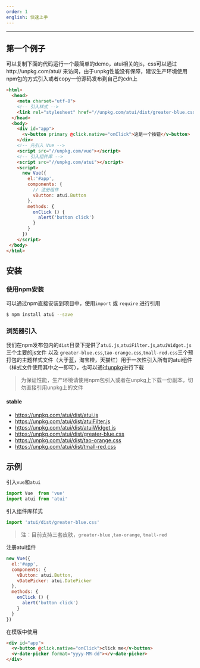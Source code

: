 ```yaml
---
order: 1
english: 快速上手
---
```

---


## 第一个例子

可以复制下面的代码运行一个最简单的demo，atui相关的js，css可以通过http://unpkg.com/atui/ 来访问，由于unpkg性能没有保障，建议生产环境使用npm包的方式引入或者copy一份源码发布到自己的cdn上


```html
<html>
  <head>
    <meta charset="utf-8">
    <!-- 引入样式 -->
    <link rel="stylesheet" href="//unpkg.com/atui/dist/greater-blue.css">
  </head>
  <body>
    <div id="app">
      <v-button primary @click.native="onClick">这是一个按钮</v-button>
    </div>
    <!-- 先引入 Vue -->
    <script src="//unpkg.com/vue"></script>
    <!-- 引入组件库 -->
    <script src="//unpkg.com/atui"></script>
    <script>
      new Vue({
        el:'#app',
        components: {
          // 注册组件
          vButton: atui.Button
        },
        methods: {
          onClick () {
            alert('button click')
          }
        }
      })
    </script>
 </body>
</html>
```

## 安装

### 使用npm安装

可以通过npm直接安装到项目中，使用`import` 或 `require` 进行引用

```bash
$ npm install atui --save
```

### 浏览器引入

我们在npm发布包内的`dist`目录下提供了`atui.js`,`atuiFilter.js`,`atuiWidget.js` 三个主要的js文件 以及 `greater-blue.css`,`tao-orange.css`,`tmall-red.css`三个预打包的主题样式文件（大于蓝，淘宝橙，天猫红）用于一次性引入所有的atui组件（样式文件使用其中之一即可），也可以通过[unpkg](https://unpkg.com/atui/)进行下载

>为保证性能，生产环境请使用npm包引入或者在unpkg上下载一份副本，切勿直接引用unpkg上的文件

#### stable

- https://unpkg.com/atui/dist/atui.js
- https://unpkg.com/atui/dist/atuiFilter.js
- https://unpkg.com/atui/dist/atuiWidget.js
- https://unpkg.com/atui/dist/greater-blue.css
- https://unpkg.com/atui/dist/tao-orange.css
- https://unpkg.com/atui/dist/tmall-red.css

## 示例

引入`vue`和`atui`
```javascript
import Vue  from 'vue'
import atui from 'atui'
```

引入组件库样式
```javascript
import 'atui/dist/greater-blue.css'
```
> 注：目前支持三套皮肤，`greater-blue` ,`tao-orange`, `tmall-red`

注册atui组件
```javascript
new Vue({
  el:'#app',
  components: {
    vButton: atui.Button,
    vDatePicker: atui.DatePicker
  },
  methods: {
    onClick () {
      alert('button click')
    }
  }
})
```

在模版中使用
```html
<div id="app">
  <v-button @click.native="onClick">click me</v-button>
  <v-date-picker format="yyyy-MM-dd"></v-date-picker>
</div>
```




